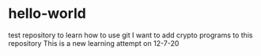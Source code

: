 # hello-world
test repository to learn how to use git
I want to add crypto programs to this repository
This is a new learning attempt on 12-7-20
